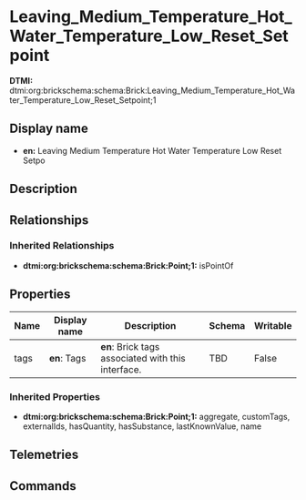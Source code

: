 # Leaving_Medium_Temperature_Hot_Water_Temperature_Low_Reset_Setpoint
**DTMI:** dtmi:org:brickschema:schema:Brick:Leaving_Medium_Temperature_Hot_Water_Temperature_Low_Reset_Setpoint;1
## Display name
- **en:** Leaving Medium Temperature Hot Water Temperature Low Reset Setpo
## Description
## Relationships
### Inherited Relationships
* **dtmi:org:brickschema:schema:Brick:Point;1:** isPointOf
## Properties
|Name|Display name|Description|Schema|Writable|
|-|-|-|-|-|
|tags|**en**: Tags|**en**: Brick tags associated with this interface.|TBD|False|
### Inherited Properties
* **dtmi:org:brickschema:schema:Brick:Point;1:** aggregate, customTags, externalIds, hasQuantity, hasSubstance, lastKnownValue, name
## Telemetries
## Commands
